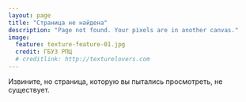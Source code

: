 ```yaml
---
layout: page
title: "Страница не найдена"
description: "Page not found. Your pixels are in another canvas."
image:
  feature: texture-feature-01.jpg
  credit: ГБУЗ РПЦ
  # creditlink: http://texturelovers.com
---  
```


Извините, но страница, которую вы пытались просмотреть, не существует.

<!-- Sorry, but the page you were trying to view does not exist --- perhaps you can try searching for it below. -->

<!-- <script type="text/javascript">
  var GOOG_FIXURL_LANG = 'en';
  var GOOG_FIXURL_SITE = '{{ site.url }}'
</script>
<script type="text/javascript"
  src="http://linkhelp.clients.google.com/tbproxy/lh/wm/fixurl.js">
</script> -->